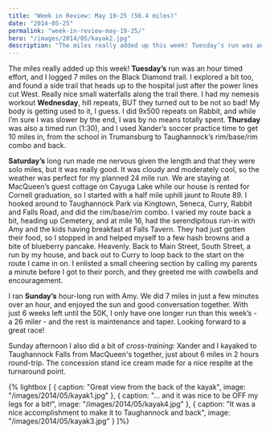 ```yaml
---
title: "Week in Review: May 19-25 (56.4 miles)"
date: "2014-05-25"
permalink: "week-in-review-may-19-25/"
hero: "/images/2014/05/kayak2.jpg"
description: "The miles really added up this week! Tuesday’s run was an hour timed effort, and I logged 7 miles on the Black Diamond trail. I explored a bit too, and found a side trail that heads up to the hospital just after the power lines cut West."
---
```


The miles really added up this week! **Tuesday’s** run was an hour timed effort, and I logged 7 miles on the Black Diamond trail. I explored a bit too, and found a side trail that heads up to the hospital just after the power lines cut West. Really nice small waterfalls along the trail there. I had my nemesis workout **Wednesday**, hill repeats, BUT they turned out to be not so bad! My body is getting used to it, I guess. I did 9x500 repeats on Rabbit, and while I’m sure I was slower by the end, I was by no means totally spent. **Thursday** was also a timed run (1:30), and I used Xander’s soccer practice time to get 10 miles in, from the school in Trumansburg to Taughannock’s rim/base/rim combo and back.

**Saturday’s** long run made me nervous given the length and that they were solo miles, but it was really good. It was cloudy and moderately cool, so the weather was perfect for my planned 24 mile run. We are staying at MacQueen’s guest cottage on Cayuga Lake while our house is rented for Cornell graduation, so I started with a half mile uphill jaunt to Route 89. I hooked around to Taughannock Park via Kingtown, Seneca, Curry, Rabbit and Falls Road, and did the rim/base/rim combo. I varied my route back a bit, heading up Cemetery, and at mile 16, had the serendipitous run-in with Amy and the kids having breakfast at Falls Tavern. They had just gotten their food, so I stopped in and helped myself to a few hash browns and a bite of blueberry pancake. Heavenly. Back to Main Street, South Street, a run by my house, and back out to Curry to loop back to the start on the route I came in on. I enlisted a small cheering section by calling my parents a minute before I got to their porch, and they greeted me with cowbells and encouragement.

I ran **Sunday’s** hour-long run with Amy. We did 7 miles in just a few minutes over an hour, and enjoyed the sun and good conversation together. With just 6 weeks left until the 50K, I only have one longer run than this week’s - a 26 miler - and the rest is maintenance and taper. Looking forward to a great race!

Sunday afternoon I also did a bit of _cross-training_: Xander and I kayaked to Taughannock Falls from MacQueen's together, just about 6 miles in 2 hours round-trip. The concession stand ice cream made for a nice respite at the turnaround point.

{% lightbox [
    { caption: "Great view from the back of the kayak", image: "/images/2014/05/kayak1.jpg" },
    { caption: "... and it was nice to be OFF my legs for a bit!", image: "/images/2014/05/kayak4.jpg" },
    { caption: "It was a nice accomplishment to make it to Taughannock and back", image: "/images/2014/05/kayak3.jpg" }
]%}